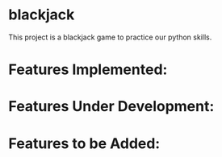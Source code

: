# blackjack
This project is a blackjack game to practice our python skills.

# Features Implemented:

# Features Under Development:

# Features to be Added:

